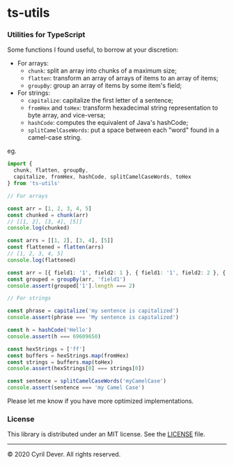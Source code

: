 # ts-utils

### Utilities for TypeScript

Some functions I found useful, to borrow at your discretion:
* For arrays:
  * `chunk`: split an array into chunks of a maximum size;
  * `flatten`: transform an array of arrays of items to an array of items;
  * `groupBy`: group an array of items by some item's field;
* For strings:
  * `capitalize`: capitalize the first letter of a sentence;
  * `fromHex` and `toHex`: transform hexadecimal string representation to byte array, and vice-versa;
  * `hashCode`: computes the equivalent of Java's hashCode;
  * `splitCamelCaseWords`: put a space between each "word" found in a camel-case string.

eg.
```typescript
import {
  chunk, flatten, groupBy,
  capitalize, fromHex, hashCode, splitCamelCaseWords, toHex
} from 'ts-utils'

// For arrays

const arr = [1, 2, 3, 4, 5]
const chunked = chunk(arr)
// [[1, 2], [3, 4], [5]]
console.log(chunked)

const arrs = [[1, 2], [3, 4], [5]]
const flattened = flatten(arrs)
// [1, 2, 3, 4, 5]
console.log(flattened)

const arr = [{ field1: '1', field2: 1 }, { field1: '1', field2: 2 }, { field1: '3', field2: 3 }]
const grouped = groupBy(arr, 'field1')
console.assert(grouped['1'].length === 2)

// For strings

const phrase = capitalize('my sentence is capitalized')
console.assert(phrase === 'My sentence is capitalized')

const h = hashCode('Hello')
console.assert(h === 69609650)

const hexStrings = ['ff']
const buffers = hexStrings.map(fromHex)
const strings = buffers.map(toHex)
console.assert(hexStrings[0] === strings[0])

const sentence = splitCamelCaseWords('myCamelCase')
console.assert(sentence === 'my Camel Case')
```

Please let me know if you have more optimized implementations.


### License

This library is distributed under an MIT license.
See the [LICENSE](LICENSE) file.


<hr />
&copy; 2020 Cyril Dever. All rights reserved.